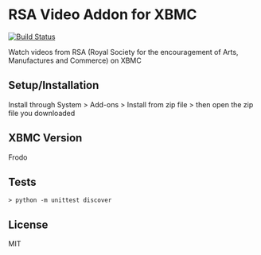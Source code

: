 RSA Video Addon for XBMC
=======================

[![Build Status](https://travis-ci.org/lextoumbourou/plugin.video.rsa.png?branch=master)](https://travis-ci.org/lextoumbourou/plugin.video.rsa)

Watch videos from RSA (Royal Society for the encouragement of Arts, Manufactures and Commerce) on XBMC

## Setup/Installation

Install through System > Add-ons > Install from zip file > then open the zip file you downloaded 

## XBMC Version

Frodo

## Tests

```
> python -m unittest discover
```

## License

MIT
